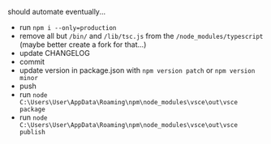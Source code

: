 should automate eventually...

- run `npm i --only=production`
- remove all but `/bin/` and `/lib/tsc.js` from the `/node_modules/typescript` (maybe better create a fork for that...)
- update CHANGELOG
- commit
- update version in package.json with `npm version patch` or `npm version minor`
- push
- run `node C:\Users\User\AppData\Roaming\npm\node_modules\vsce\out\vsce package`
- run `node C:\Users\User\AppData\Roaming\npm\node_modules\vsce\out\vsce publish`
